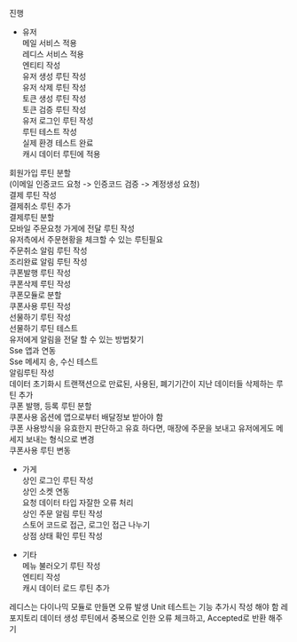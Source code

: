 진행

* 유저  
메일 서비스 적용  
레디스 서비스 적용  
엔티티 작성    
유저 생성 루틴 작성  
유저 삭제 루틴 작성  
토큰 생성 루틴 작성  
토큰 검증 루틴 작성  
유저 로그인 루틴 작성  
루틴 테스트 작성  
실제 환경 테스트 완료  
캐시 데이터 루틴에 적용  

회원가입 루틴 분할  
(이메일 인증코드 요청 -> 인증코드 검증 -> 계정생성 요청)  
결제 루틴 작성  
결제취소 루틴 추가  
결제루틴 분할  
모바일 주문요청 가게에 전달 루틴 작성  
유저측에서 주문현황을 체크할 수 있는 루틴필요  
주문취소 알림 루틴 작성  
조리완료 알림 루틴 작성  
쿠폰발행 루틴 작성  
쿠폰삭제 루틴 작성  
쿠폰모듈로 분할  
쿠폰사용 루틴 작성  
선물하기 루틴 작성  
선물하기 루틴 테스트  
유저에게 알림을 전달 할 수 있는 방법찾기  
Sse 앱과 연동  
Sse 메세지 송, 수신 테스트  
알림루틴 작성  
데이터 초기화시 트랜잭션으로 만료된, 사용된, 폐기기간이 지난 데이터들 삭제하는 루틴 추가  
쿠폰 발행, 등록 루틴 분할  
쿠폰사용 옵션에 앱으로부터 배달정보 받아야 함  
쿠폰 사용방식을 유효한지 판단하고 유효 하다면,
매장에 주문을 보내고 유저에게도 메세지 보내는 형식으로 변경  
쿠폰사용 루틴 변동  

* 가게  
상인 로그인 루틴 작성  
상인 소켓 연동  
요청 데이터 타입 자잘한 오류 처리  
상인 주문 알림 루틴 작성  
스토어 코드로 접근, 로그인 접근 나누기  
상점 상태 확인 루틴 작성  

* 기타  
메뉴 불러오기 루틴 작성  
엔티티 작성  
캐시 데이터 로드 루틴 추가  

레디스는 다이나믹 모듈로 만들면 오류 발생 Unit 테스트는 기능 추가시 작성 해야 함 레포지토리 데이터 생성 루틴에서 중복으로 인한 오류 체크하고, Accepted로 반환 해주기  